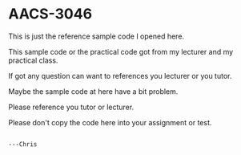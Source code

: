 # AACS-3046

This is just the reference sample code I opened here. 

This sample code or the practical code got from my lecturer and my practical class. 

If got any question can want to references you lecturer or you tutor.  

Maybe the sample code at here have a bit problem.

Please reference you tutor or lecturer.

Please don't copy the code here into your assignment or test. 

                                                                          ---Chris
